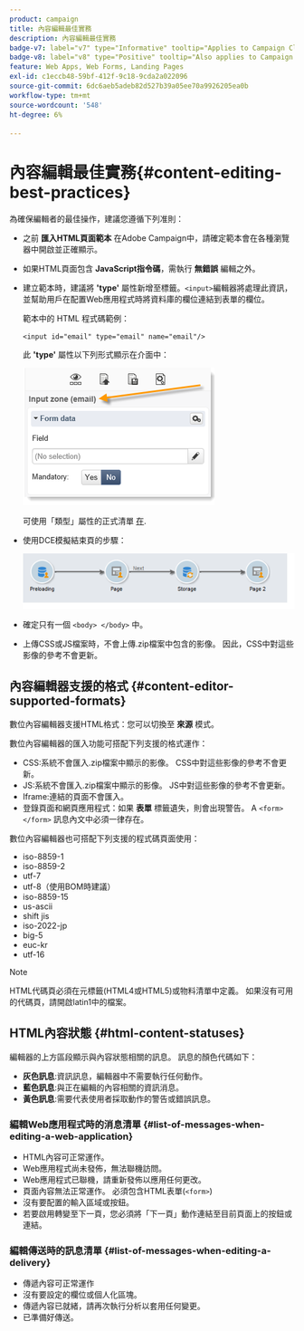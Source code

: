 ```yaml
---
product: campaign
title: 內容編輯最佳實務
description: 內容編輯最佳實務
badge-v7: label="v7" type="Informative" tooltip="Applies to Campaign Classic v7"
badge-v8: label="v8" type="Positive" tooltip="Also applies to Campaign v8"
feature: Web Apps, Web Forms, Landing Pages
exl-id: c1eccb48-59bf-412f-9c18-9cda2a022096
source-git-commit: 6dc6aeb5adeb82d527b39a05ee70a9926205ea0b
workflow-type: tm+mt
source-wordcount: '548'
ht-degree: 6%

---
```


# 內容編輯最佳實務{#content-editing-best-practices}



為確保編輯者的最佳操作，建議您遵循下列准則：

* 之前 **匯入HTML頁面範本** 在Adobe Campaign中，請確定範本會在各種瀏覽器中開啟並正確顯示。
* 如果HTML頁面包含 **JavaScript指令碼**，需執行 **無錯誤** 編輯之外。
* 建立範本時，建議將 **&#39;type&#39;** 屬性新增至標籤。`<input>`編輯器將處理此資訊，並幫助用戶在配置Web應用程式時將資料庫的欄位連結到表單的欄位。

   範本中的 HTML 程式碼範例：

   ```
   <input id="email" type="email" name="email"/>
   ```

   此 **&#39;type&#39;** 屬性以下列形式顯示在介面中：

   ![](assets/dce_sidebar_inputtypechanges.png)

   可使用「類型」屬性的正式清單 [在](https://www.w3schools.com/tags/att_input_type.asp).

* 使用DCE模擬結束頁的步驟：

   ![](assets/dce_enchainement.png)

* 確定只有一個 `<body> </body>` 中。
* 上傳CSS或JS檔案時，不會上傳.zip檔案中包含的影像。 因此，CSS中對這些影像的參考不會更新。

## 內容編輯器支援的格式 {#content-editor-supported-formats}

數位內容編輯器支援HTML格式：您可以切換至 **來源** 模式。

數位內容編輯器的匯入功能可搭配下列支援的格式運作：

* CSS:系統不會匯入.zip檔案中顯示的影像。 CSS中對這些影像的參考不會更新。
* JS:系統不會匯入.zip檔案中顯示的影像。 JS中對這些影像的參考不會更新。
* Iframe:連結的頁面不會匯入。
* 登錄頁面和網頁應用程式：如果 **表單** 標籤遺失，則會出現警告。 A `<form> </form>` 訊息內文中必須一律存在。

數位內容編輯器也可搭配下列支援的程式碼頁面使用：

* iso-8859-1
* iso-8859-2
* utf-7
* utf-8（使用BOM時建議）
* iso-8859-15
* us-ascii
* shift jis
* iso-2022-jp
* big-5
* euc-kr
* utf-16

>[!NOTE]
>
>HTML代碼頁必須在元標籤(HTML4或HTML5)或物料清單中定義。 如果沒有可用的代碼頁，請開啟latin1中的檔案。

## HTML內容狀態 {#html-content-statuses}

編輯器的上方區段顯示與內容狀態相關的訊息。 訊息的顏色代碼如下：

* **灰色訊息**:資訊訊息，編輯器中不需要執行任何動作。
* **藍色訊息**:與正在編輯的內容相關的資訊消息。
* **黃色訊息**:需要代表使用者採取動作的警告或錯誤訊息。

### 編輯Web應用程式時的消息清單 {#list-of-messages-when-editing-a-web-application}

* HTML內容可正常運作。
* Web應用程式尚未發佈，無法聯機訪問。
* Web應用程式已聯機，請重新發佈以應用任何更改。
* 頁面內容無法正常運作。 必須包含HTML表單(`<form>`)
* 沒有要配置的輸入區域或按鈕。
* 若要啟用轉變至下一頁，您必須將「下一頁」動作連結至目前頁面上的按鈕或連結。

### 編輯傳送時的訊息清單 {#list-of-messages-when-editing-a-delivery}

* 傳遞內容可正常運作
* 沒有要設定的欄位或個人化區塊。
* 傳遞內容已就緒，請再次執行分析以套用任何變更。
* 已準備好傳送。
